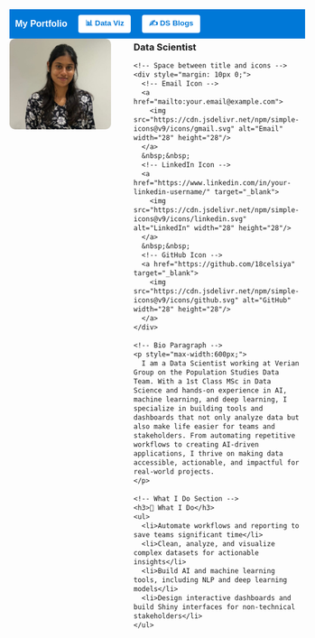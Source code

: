 <!-- Ribbon -->
<div style="width:100%; background:#0078D7; color:white; padding:10px; display:flex; align-items:center; gap:20px; font-family:sans-serif;">
  <strong style="font-size:16px;">My Portfolio</strong>
  <button onclick="showDataViz()" 
          style="background:white; color:#0078D7; border:none; padding:5px 12px; border-radius:4px; cursor:pointer; font-weight:bold;">
    📊 Data Viz
  </button>
  <button onclick="showDSBlogs()" 
          style="background:white; color:#0078D7; border:none; padding:5px 12px; border-radius:4px; cursor:pointer; font-weight:bold;">
    ✍️ DS Blogs
  </button>
</div>

<!-- Modal for Data Viz -->
<div id="dataVizModal" style="display:none; position:fixed; z-index:1000; left:0; top:0; width:100%; height:100%; background-color: rgba(0,0,0,0.7); justify-content:center; align-items:center;">
  <div style="background:white; padding:20px; border-radius:10px; max-width:800px; text-align:center; position:relative;">
    <span onclick="closeDataViz()" style="position:absolute; top:10px; right:15px; cursor:pointer; font-size:24px;">&times;</span>
    <h3>Data Viz Projects</h3>
    <!-- Project Images -->
    <img src="Financial_Analysis.jpg" alt="Dashboard" style="width:90%; border-radius:8px; margin-top:10px;"/>
  </div>
</div>

<script>
function showDataViz() {
  document.getElementById('dataVizModal').style.display = 'flex';
}

function closeDataViz() {
  document.getElementById('dataVizModal').style.display = 'none';
}

// Placeholder function for DS Blogs (you can add modal for blogs similarly)
function showDSBlogs() {
  alert('DS Blogs modal coming soon!');
}
</script>



<style>
/* Hide the theme’s default page title */
.header, .site-title, .title, h1 {
  display: none !important;
}
</style>

<div style="display: flex; align-items: flex-start; gap: 40px;">

  <!-- Profile Picture -->
  <img src="My_pic.jpg" alt="Profile Picture" width="180" style="border-radius: 10px;"/>

  <!-- Info Column -->
  <div>
    <h1 style="margin:0"><strong>CELSIYA ANTONYSAMY</strong></h1>
    <h3 style="margin:5px 0">Data Scientist</h3>

    <!-- Space between title and icons -->
    <div style="margin: 10px 0;">
      <!-- Email Icon -->
      <a href="mailto:your.email@example.com">
        <img src="https://cdn.jsdelivr.net/npm/simple-icons@v9/icons/gmail.svg" alt="Email" width="28" height="28"/>
      </a>
      &nbsp;&nbsp;
      <!-- LinkedIn Icon -->
      <a href="https://www.linkedin.com/in/your-linkedin-username/" target="_blank">
        <img src="https://cdn.jsdelivr.net/npm/simple-icons@v9/icons/linkedin.svg" alt="LinkedIn" width="28" height="28"/>
      </a>
      &nbsp;&nbsp;
      <!-- GitHub Icon -->
      <a href="https://github.com/18celsiya" target="_blank">
        <img src="https://cdn.jsdelivr.net/npm/simple-icons@v9/icons/github.svg" alt="GitHub" width="28" height="28"/>
      </a>
    </div>

    <!-- Bio Paragraph -->
    <p style="max-width:600px;">
      I am a Data Scientist working at Verian Group on the Population Studies Data Team. With a 1st Class MSc in Data Science and hands-on experience in AI, machine learning, and deep learning, I specialize in building tools and dashboards that not only analyze data but also make life easier for teams and stakeholders. From automating repetitive workflows to creating AI-driven applications, I thrive on making data accessible, actionable, and impactful for real-world projects.
    </p>

    <!-- What I Do Section -->
    <h3>🚀 What I Do</h3>
    <ul>
      <li>Automate workflows and reporting to save teams significant time</li>
      <li>Clean, analyze, and visualize complex datasets for actionable insights</li>
      <li>Build AI and machine learning tools, including NLP and deep learning models</li>
      <li>Design interactive dashboards and build Shiny interfaces for non-technical stakeholders</li>
    </ul>

  </div> <!-- closes Info Column -->
</div> <!-- closes Flex Container -->

